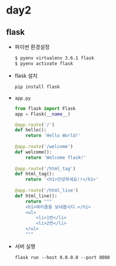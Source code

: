 # day2

## flask

- 파이썬 환경설정

  ```bash
  $ pyenv virtualenv 3.6.1 flask
  $ pyenv activate flask
  ```

- flask 설치

  `pip install flask`

- `app.py`

  ```python
  from flask import Flask
  app = Flask(__name__)
  
  @app.route('/')
  def hello():
      return 'Hello World!'
      
  @app.route('/welcome')
  def welcome():
      return 'Welcome flask!'
      
  @app.route('/html_tag')
  def html_tag():
      return '<h1>안녕하세요!!</h1>'
      
  @app.route('/html_line')
  def html_line():
      return """
      <h1>여러줄을 보내봅시다.</h1>
      <ul>
          <li>1번</li>
          <li>2번</li>
      </ul>
      """
  ```

- 서버 실행

  `flask run --host 0.0.0.0 --port 8080`
